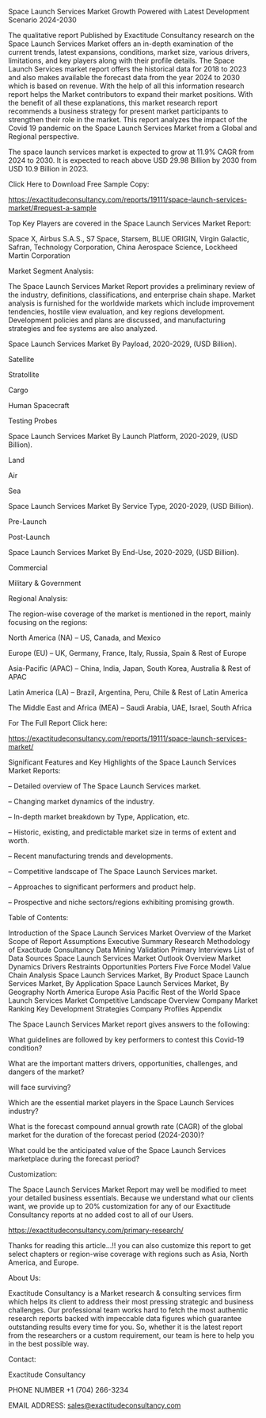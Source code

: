 Space Launch Services Market Growth Powered with Latest Development Scenario 2024-2030

The qualitative report Published by Exactitude Consultancy research on the Space Launch Services Market offers an in-depth examination of the current trends, latest expansions, conditions, market size, various drivers, limitations, and key players along with their profile details. The Space Launch Services market report offers the historical data for 2018 to 2023 and also makes available the forecast data from the year 2024 to 2030 which is based on revenue. With the help of all this information research report helps the Market contributors to expand their market positions. With the benefit of all these explanations, this market research report recommends a business strategy for present market participants to strengthen their role in the market. This report analyzes the impact of the Covid 19 pandemic on the Space Launch Services Market from a Global and Regional perspective.

The space launch services market is expected to grow at 11.9% CAGR from 2024 to 2030. It is expected to reach above USD 29.98 Billion by 2030 from USD 10.9 Billion in 2023.

Click Here to Download Free Sample Copy:

https://exactitudeconsultancy.com/reports/19111/space-launch-services-market/#request-a-sample

Top Key Players are covered in the Space Launch Services Market Report:

Space X, Airbus S.A.S., S7 Space, Starsem, BLUE ORIGIN, Virgin Galactic, Safran, Technology Corporation, China Aerospace Science, Lockheed Martin Corporation

Market Segment Analysis:

The Space Launch Services Market Report provides a preliminary review of the industry, definitions, classifications, and enterprise chain shape. Market analysis is furnished for the worldwide markets which include improvement tendencies, hostile view evaluation, and key regions development. Development policies and plans are discussed, and manufacturing strategies and fee systems are also analyzed.

Space Launch Services Market By Payload, 2020-2029, (USD Billion).

Satellite

Stratollite

Cargo

Human Spacecraft

Testing Probes

Space Launch Services Market By Launch Platform, 2020-2029, (USD Billion).

Land

Air

Sea

Space Launch Services Market By Service Type, 2020-2029, (USD Billion).

Pre-Launch

Post-Launch

Space Launch Services Market By End-Use, 2020-2029, (USD Billion).

Commercial

Military & Government




Regional Analysis:

The region-wise coverage of the market is mentioned in the report, mainly focusing on the regions:

North America (NA) – US, Canada, and Mexico

Europe (EU) – UK, Germany, France, Italy, Russia, Spain & Rest of Europe

Asia-Pacific (APAC) – China, India, Japan, South Korea, Australia & Rest of APAC

Latin America (LA) – Brazil, Argentina, Peru, Chile & Rest of Latin America

The Middle East and Africa (MEA) – Saudi Arabia, UAE, Israel, South Africa

For The Full Report Click here:

https://exactitudeconsultancy.com/reports/19111/space-launch-services-market/

Significant Features and Key Highlights of the Space Launch Services Market Reports:

– Detailed overview of The Space Launch Services market.

– Changing market dynamics of the industry.

– In-depth market breakdown by Type, Application, etc.

– Historic, existing, and predictable market size in terms of extent and worth.

– Recent manufacturing trends and developments.

– Competitive landscape of The Space Launch Services market.

– Approaches to significant performers and product help.

– Prospective and niche sectors/regions exhibiting promising growth.

Table of Contents:

Introduction of the Space Launch Services Market
Overview of the Market
Scope of Report
Assumptions
Executive Summary
Research Methodology of Exactitude Consultancy
Data Mining
Validation
Primary Interviews
List of Data Sources
Space Launch Services Market Outlook
Overview
Market Dynamics
Drivers
Restraints
Opportunities
Porters Five Force Model
Value Chain Analysis
Space Launch Services Market, By Product
Space Launch Services Market, By Application
Space Launch Services Market, By Geography
North America
Europe
Asia Pacific
Rest of the World
Space Launch Services Market Competitive Landscape
Overview
Company Market Ranking
Key Development Strategies
Company Profiles
Appendix

The Space Launch Services Market report gives answers to the following:

What guidelines are followed by key performers to contest this Covid-19 condition?

What are the important matters drivers, opportunities, challenges, and dangers of the market?

will face surviving?

Which are the essential market players in the Space Launch Services industry?

What is the forecast compound annual growth rate (CAGR) of the global market for the duration of the forecast period (2024-2030)?

What could be the anticipated value of the Space Launch Services marketplace during the forecast period?

Customization:

The Space Launch Services Market Report may well be modified to meet your detailed business essentials. Because we understand what our clients want, we provide up to 20% customization for any of our Exactitude Consultancy reports at no added cost to all of our Users.

https://exactitudeconsultancy.com/primary-research/

Thanks for reading this article...!! you can also customize this report to get select chapters or region-wise coverage with regions such as Asia, North America, and Europe.

About Us:

Exactitude Consultancy is a Market research & consulting services firm which helps its client to address their most pressing strategic and business challenges. Our professional team works hard to fetch the most authentic research reports backed with impeccable data figures which guarantee outstanding results every time for you. So, whether it is the latest report from the researchers or a custom requirement, our team is here to help you in the best possible way.

Contact:

Exactitude Consultancy

PHONE NUMBER +1 (704) 266-3234

EMAIL ADDRESS: sales@exactitudeconsultancy.com  
